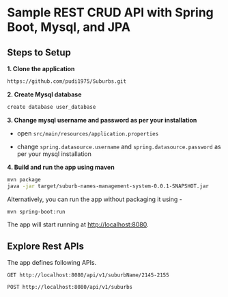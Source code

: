 # Sample REST CRUD API with Spring Boot, Mysql, and JPA 
## Steps to Setup

**1. Clone the application**

```bash
https://github.com/pudi1975/Suburbs.git
```

**2. Create Mysql database**
```bash
create database user_database
```

**3. Change mysql username and password as per your installation**

+ open `src/main/resources/application.properties`

+ change `spring.datasource.username` and `spring.datasource.password` as per your mysql installation

**4. Build and run the app using maven**

```bash
mvn package
java -jar target/suburb-names-management-system-0.0.1-SNAPSHOT.jar

```

Alternatively, you can run the app without packaging it using -

```bash
mvn spring-boot:run
```

The app will start running at <http://localhost:8080>.

## Explore Rest APIs

The app defines following APIs.

    GET http://localhost:8080/api/v1/suburbName/2145-2155
    
    POST http://localhost:8080/api/v1/suburbs
    